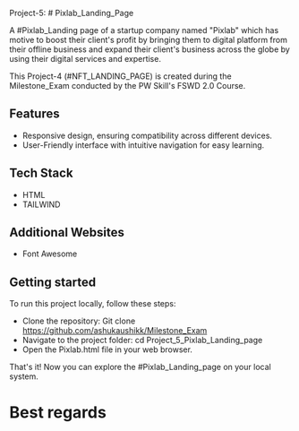 Project-5: # Pixlab_Landing_Page

A #Pixlab_Landing page of a startup company named "Pixlab" which has motive to boost their client's profit by bringing them to digital platform from their offline business and expand their client's business across the globe by using their digital services and expertise.

This Project-4 (#NFT_LANDING_PAGE) is created during the Milestone_Exam conducted by the PW Skill's FSWD 2.0 Course.

## Features

- Responsive design, ensuring compatibility across different devices.
- User-Friendly interface with intuitive navigation for easy learning.

## Tech Stack

- HTML
- TAILWIND

## Additional Websites

- Font Awesome

## Getting started

To run this project locally, follow these steps:

- Clone the repository: Git clone https://github.com/ashukaushikk/Milestone_Exam
- Navigate to the project folder: cd Project_5_Pixlab_Landing_page
- Open the Pixlab.html file in your web browser.

That's it! Now you can explore the #Pixlab_Landing_page on your local system.

# Best regards